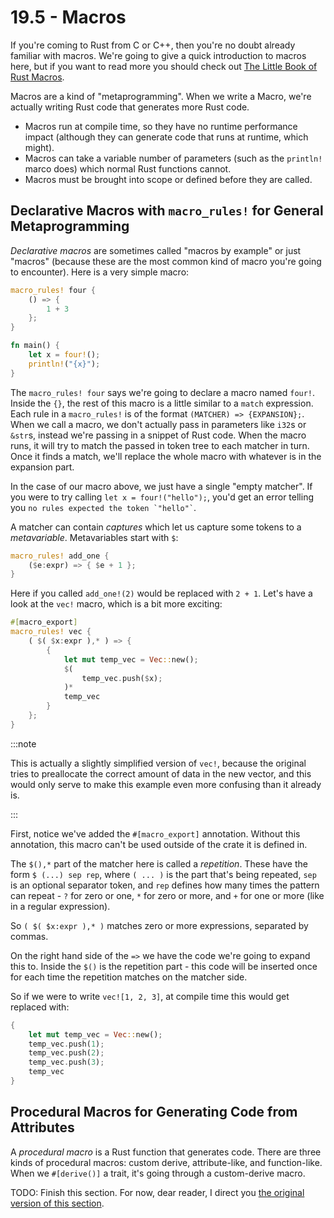 # 19.5 - Macros

If you're coming to Rust from C or C++, then you're no doubt already familiar with macros. We're going to give a quick introduction to macros here, but if you want to read more you should check out [The Little Book of Rust Macros](https://veykril.github.io/tlborm/introduction.html).

Macros are a kind of "metaprogramming". When we write a Macro, we're actually writing Rust code that generates more Rust code.

- Macros run at compile time, so they have no runtime performance impact (although they can generate code that runs at runtime, which might).
- Macros can take a variable number of parameters (such as the `println!` marco does) which normal Rust functions cannot.
- Macros must be brought into scope or defined before they are called.

## Declarative Macros with `macro_rules!` for General Metaprogramming

_Declarative macros_ are sometimes called "macros by example" or just "macros" (because these are the most common kind of macro you're going to encounter). Here is a very simple macro:

```rust
macro_rules! four {
    () => {
        1 + 3
    };
}

fn main() {
    let x = four!();
    println!("{x}");
}

```

The `macro_rules! four` says we're going to declare a macro named `four!`.  Inside the `{}`, the rest of this macro is a little similar to a `match` expression. Each rule in a `macro_rules!` is of the format `(MATCHER) => {EXPANSION};`. When we call a macro, we don't actually pass in parameters like `i32`s or `&str`s, instead we're passing in a snippet of Rust code. When the macro runs, it will try to match the passed in token tree to each matcher in turn. Once it finds a match, we'll replace the whole macro with whatever is in the expansion part.

In the case of our macro above, we just have a single "empty matcher".  If you were to try calling `let x = four!("hello");`, you'd get an error telling you `` no rules expected the token `"hello"` ``.

A matcher can contain _captures_ which let us capture some tokens to a _metavariable_.  Metavariables start with `$`:

```rust
macro_rules! add_one {
    ($e:expr) => { $e + 1 };
}
```

Here if you called `add_one!(2)` would be replaced with `2 + 1`. Let's have a look at the `vec!` macro, which is a bit more exciting:

```rust
#[macro_export]
macro_rules! vec {
    ( $( $x:expr ),* ) => {
        {
            let mut temp_vec = Vec::new();
            $(
                temp_vec.push($x);
            )*
            temp_vec
        }
    };
}
```

:::note

This is actually a slightly simplified version of `vec!`, because the original tries to preallocate the correct amount of data in the new vector, and this would only serve to make this example even more confusing than it already is.

:::

First, notice we've added the `#[macro_export]` annotation.  Without this annotation, this macro can't be used outside of the crate it is defined in.

The `$(),*` part of the matcher here is called a _repetition_.  These have the form `$ (...) sep rep`, where `( ... )` is the part that's being repeated, `sep` is an optional separator token, and `rep` defines how many times the pattern can repeat - `?` for zero or one, `*` for zero or more, and `+` for one or more (like in a regular expression).

So `( $( $x:expr ),* )` matches zero or more expressions, separated by commas.

On the right hand side of the `=>` we have the code we're going to expand this to.  Inside the `$()` is the repetition part - this code will be inserted once for each time the repetition matches on the matcher side.

So if we were to write `vec![1, 2, 3]`, at compile time this would get replaced with:

```rust
{
    let mut temp_vec = Vec::new();
    temp_vec.push(1);
    temp_vec.push(2);
    temp_vec.push(3);
    temp_vec
}
```

## Procedural Macros for Generating Code from Attributes

A _procedural macro_ is a Rust function that generates code.  There are three kinds of procedural macros: custom derive, attribute-like, and function-like.  When we `#[derive()]` a trait, it's going through a custom-derive macro.

TODO: Finish this section.  For now, dear reader, I direct you [the original version of this section](https://doc.rust-lang.org/stable/book/ch19-06-macros.html#procedural-macros-for-generating-code-from-attributes).